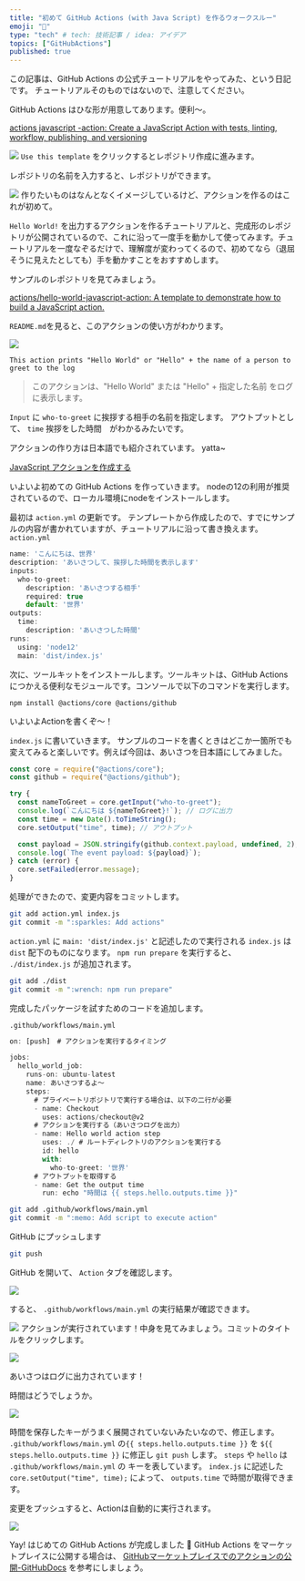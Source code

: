 ```yaml
---
title: "初めて GitHub Actions (with Java Script) を作るウォークスルー"
emoji: "🤖"
type: "tech" # tech: 技術記事 / idea: アイデア
topics: ["GitHubActions"]
published: true
---
```


この記事は、GitHub Actions の公式チュートリアルをやってみた、という日記です。
チュートリアルそのものではないので、注意してください。

GitHub Actions はひな形が用意してあります。便利〜。

[actions javascript -action: Create a JavaScript Action with tests, linting, workflow, publishing, and versioning](https://github.com/actions/javascript-action)

![](https://storage.googleapis.com/zenn-user-upload/0aa7q157lu70twnoigs4y4gbksj6)
`Use this template` をクリックするとレポジトリ作成に進みます。

レポジトリの名前を入力すると、レポジトリができます。

![](https://storage.googleapis.com/zenn-user-upload/mbyn0jxxbsk6280fepay2sfp6m0h)
作りたいものはなんとなくイメージしているけど、アクションを作るのはこれが初めて。

 `Hello World!` を出力するアクションを作るチュートリアルと、完成形のレポジトリが公開されているので、これに沿って一度手を動かして使ってみます。チュートリアルを一度なぞるだけで、理解度が変わってくるので、初めてなら（退屈そうに見えたとしても）手を動かすことをおすすめします。

サンプルのレポジトリを見てみましょう。

[actions/hello-world-javascript-action: A template to demonstrate how to build a JavaScript action.](https://github.com/actions/hello-world-javascript-action)

`README.md`を見ると、このアクションの使い方がわかります。

![](https://storage.googleapis.com/zenn-user-upload/ev1bsrcbzvjae162likrmjsm3uz7)

`This action prints "Hello World" or "Hello" + the name of a person to greet to the log`

> このアクションは、"Hello World" または "Hello" + 指定した名前 をログに表示します。

 `Input` に `who-to-greet` に挨拶する相手の名前を指定します。
アウトプットとして、 `time` 挨拶をした時間　がわかるみたいです。

アクションの作り方は日本語でも紹介されています。 yatta~

[JavaScript アクションを作成する](https://docs.github.com/ja/free-pro-team@latest/actions/creating-actions/creating-a-javascript-action)

いよいよ初めての GitHub Actions を作っていきます。
nodeの12の利用が推奨されているので、ローカル環境にnodeをインストールします。

最初は `action.yml` の更新です。
テンプレートから作成したので、すでにサンプルの内容が書かれていますが、チュートリアルに沿って書き換えます。
`action.yml`

```jsx
name: 'こんにちは、世界'
description: 'あいさつして、挨拶した時間を表示します'
inputs:
  who-to-greet:
    description: 'あいさつする相手'
    required: true
    default: '世界'
outputs:
  time:
    description: 'あいさつした時間'
runs:
  using: 'node12'
  main: 'dist/index.js'
```

次に、ツールキットをインストールします。ツールキットは、GitHub Actions につかえる便利なモジュールです。コンソールで以下のコマンドを実行します。

```
npm install @actions/core @actions/github
```

いよいよActionを書くぞ〜！

`index.js` に書いていきます。
サンプルのコードを書くときはどこか一箇所でも変えてみると楽しいです。例えば今回は、あいさつを日本語にしてみました。

```jsx
const core = require("@actions/core");
const github = require("@actions/github");

try {
  const nameToGreet = core.getInput("who-to-greet");
  console.log(`こんにちは ${nameToGreet}!`); // ログに出力
  const time = new Date().toTimeString();
  core.setOutput("time", time); // アウトプット

  const payload = JSON.stringify(github.context.payload, undefined, 2);
  console.log(`The event payload: ${payload}`);
} catch (error) {
  core.setFailed(error.message);
}
```

処理ができたので、変更内容をコミットします。

```bash
git add action.yml index.js
git commit -m ":sparkles: Add actions"
```

`action.yml` に `main: 'dist/index.js'` と記述したので実行される `index.js` は `dist` 配下のものになります。  `npm run prepare` を実行すると、 `./dist/index.js` が追加されます。

```bash
git add ./dist
git commit -m ":wrench: npm run prepare"
```

完成したパッケージを試すためのコードを追加します。

`.github/workflows/main.yml`

```jsx
on: [push]　# アクションを実行するタイミング

jobs:
  hello_world_job:
    runs-on: ubuntu-latest
    name: あいさつするよ〜
    steps:
      # プライベートリポジトリで実行する場合は、以下の二行が必要
      - name: Checkout
        uses: actions/checkout@v2
      # アクションを実行する（あいさつログを出力）
      - name: Hello world action step
        uses: ./ # ルートディレクトリのアクションを実行する
        id: hello
        with:
          who-to-greet: '世界'
      # アウトプットを取得する
      - name: Get the output time
        run: echo "時間は {{ steps.hello.outputs.time }}"
```

```bash
git add .github/workflows/main.yml
git commit -m ":memo: Add script to execute action"
```

GitHub にプッシュします

```bash
git push
```

GitHub を開いて、 `Action` タブを確認します。

![](https://storage.googleapis.com/zenn-user-upload/5ik4txdgbuu7y7280r4ja43xn4tr)

すると、 `.github/workflows/main.yml` の実行結果が確認できます。

![](https://storage.googleapis.com/zenn-user-upload/zl30ph1vcfa33hppoqpe28ng38tl)
アクションが実行されています！中身を見てみましょう。コミットのタイトルをクリックします。

![](https://storage.googleapis.com/zenn-user-upload/l1eyywqbuc6nm2cqvtnn5r1kgvds)

あいさつはログに出力されています！

時間はどうでしょうか。

![](https://storage.googleapis.com/zenn-user-upload/houe9xhgdfdry9vad0rwj12ds2rx)

時間を保存したキーがうまく展開されていないみたいなので、修正します。 `.github/workflows/main.yml` の`{{ steps.hello.outputs.time }}` を `${{ steps.hello.outputs.time }}` に修正し `git push` します。
`steps` や `hello` は `.github/workflows/main.yml` の キーを表しています。
`index.js` に記述した `core.setOutput("time", time);` によって、 `outputs.time` で時間が取得できます。

変更をプッシュすると、Actionは自動的に実行されます。

![](https://storage.googleapis.com/zenn-user-upload/y780nk799fz2tp2552fiobpyafux)

Yay! はじめての GitHub Actions が完成しました 🎉
GitHub Actions をマーケットプレイスに公開する場合は、 [GitHubマーケットプレイスでのアクションの公開-GitHubDocs](https://docs.github.com/en/free-pro-team@latest/actions/creating-actions/publishing-actions-in-github-marketplace) を参考にしましょう。